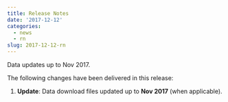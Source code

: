 ```yaml
---
title: Release Notes
date: '2017-12-12'
categories:
  - news
  - rn
slug: 2017-12-12-rn
---
```


Data updates up to Nov 2017.

The following changes have been delivered in this release:

1. **Update**: Data download files updated up to **Nov 2017** (when applicable).
